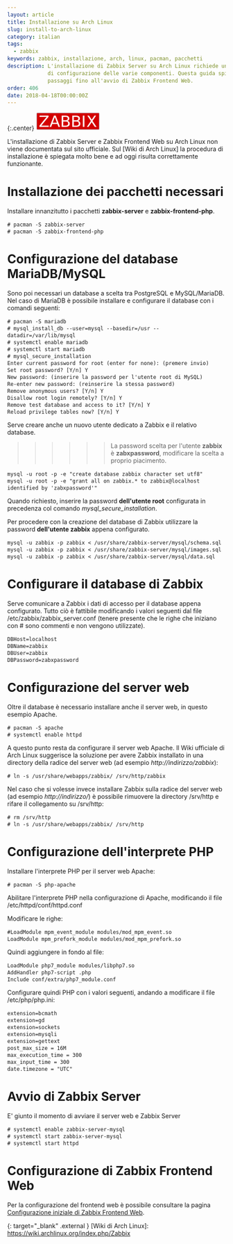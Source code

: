 ```yaml
---
layout: article
title: Installazione su Arch Linux
slug: install-to-arch-linux
category: italian
tags:
  - zabbix
keywords: zabbix, installazione, arch, linux, pacman, pacchetti
description: L'installazione di Zabbix Server su Arch Linux richiede un minimo
             di configurazione delle varie componenti. Questa guida spiega i
             passaggi fino all'avvio di Zabbix Frontend Web.
order: 406
date: 2018-04-18T00:00:00Z
---
```


{:.center}
![Zabbix logo](/resources/articles/zabbix/logo.png)

L'installazione di Zabbix Server e Zabbix Frontend Web su Arch Linux non viene
documentata sul sito ufficiale. Sul [Wiki di Arch Linux] la procedura di
installazione è spiegata molto bene e ad oggi risulta correttamente funzionante.

# Installazione dei pacchetti necessari

Installare innanzitutto i pacchetti **zabbix-server** e **zabbix-frontend-php**.

    # pacman -S zabbix-server
    # pacman -S zabbix-frontend-php

# Configurazione del database MariaDB/MySQL

Sono poi necessari un database a scelta tra PostgreSQL e MySQL/MariaDB. Nel caso
di MariaDB è possibile installare e configurare il database con i comandi seguenti:

    # pacman -S mariadb
    # mysql_install_db --user=mysql --basedir=/usr --datadir=/var/lib/mysql
    # systemctl enable mariadb
    # systemctl start mariadb
    # mysql_secure_installation
    Enter current password for root (enter for none): (premere invio)
    Set root password? [Y/n] Y
    New password: (inserire la password per l'utente root di MySQL)
    Re-enter new password: (reinserire la stessa password)
    Remove anonymous users? [Y/n] Y
    Disallow root login remotely? [Y/n] Y
    Remove test database and access to it? [Y/n] Y
    Reload privilege tables now? [Y/n] Y

Serve creare anche un nuovo utente dedicato a Zabbix e il relativo database.

>>>>>> La password scelta per l'utente **zabbix** è **zabxpassword**, modificare
la scelta a proprio piacimento.

    mysql -u root -p -e "create database zabbix character set utf8"
    mysql -u root -p -e "grant all on zabbix.* to zabbix@localhost identified by 'zabxpassword'"

Quando richiesto, inserire la password **dell'utente root** configurata in
precedenza col comando *mysql_secure_installation*.

Per procedere con la creazione del database di Zabbix utilizzare la password
**dell'utente zabbix** appena configurato.

    mysql -u zabbix -p zabbix < /usr/share/zabbix-server/mysql/schema.sql
    mysql -u zabbix -p zabbix < /usr/share/zabbix-server/mysql/images.sql
    mysql -u zabbix -p zabbix < /usr/share/zabbix-server/mysql/data.sql

# Configurare il database di Zabbix

Serve comunicare a Zabbix i dati di accesso per il database appena configurato.
Tutto ciò è fattibile modificando i valori seguenti dal file
/etc/zabbix/zabbix_server.conf (tenere presente che le righe che iniziano con #
sono commenti e non vengono utilizzate).

    DBHost=localhost
    DBName=zabbix
    DBUser=zabbix
    DBPassword=zabxpassword

# Configurazione del server web

Oltre il database è necessario installare anche il server web, in questo esempio
Apache.

    # pacman -S apache
    # systemctl enable httpd

A questo punto resta da configurare il server web Apache. Il Wiki ufficiale di
Arch Linux suggerisce la soluzione per avere Zabbix installato in una directory
della radice del server web (ad esempio *http://indirizzo/zabbix*):

    # ln -s /usr/share/webapps/zabbix/ /srv/http/zabbix

Nel caso che si volesse invece installare Zabbix sulla radice del server web
(ad esempio *http://indirizzo/*) è possibile rimuovere la directory /srv/http e
rifare il collegamento su /srv/http:

    # rm /srv/http
    # ln -s /usr/share/webapps/zabbix/ /srv/http

# Configurazione dell'interprete PHP

Installare l'interprete PHP per il server web Apache:

    # pacman -S php-apache

Abilitare l'interprete PHP nella configurazione di Apache, modificando il file
/etc/httpd/conf/httpd.conf

Modificare le righe:

    #LoadModule mpm_event_module modules/mod_mpm_event.so
    LoadModule mpm_prefork_module modules/mod_mpm_prefork.so

Quindi aggiungere in fondo al file:

    LoadModule php7_module modules/libphp7.so
    AddHandler php7-script .php
    Include conf/extra/php7_module.conf

Configurare quindi PHP con i valori seguenti, andando a modificare il file
/etc/php/php.ini:

    extension=bcmath
    extension=gd
    extension=sockets
    extension=mysqli
    extension=gettext
    post_max_size = 16M
    max_execution_time = 300
    max_input_time = 300
    date.timezone = "UTC"

# Avvio di Zabbix Server

E' giunto il momento di avviare il server web e Zabbix Server

    # systemctl enable zabbix-server-mysql
    # systemctl start zabbix-server-mysql
    # systemctl start httpd

# Configurazione di Zabbix Frontend Web

Per la configurazione del frontend web è possibile consultare la pagina
[Configurazione iniziale di Zabbix Frontend Web][Frontend setup].


{: target="_blank" .external }
[Wiki di Arch Linux]: https://wiki.archlinux.org/index.php/Zabbix

[Frontend setup]: frontend-setup.html
